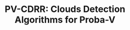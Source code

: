 ---
title: 'PV-CDRR: Clouds Detection Algorithms for Proba-V'
logo: 'esa.webp'
pi: 'L. Gómez-Chova'
uvpi: ''
years: '2016-2017'
website: 'https://earth.esa.int/eogateway/'
funding_source: 'ESA IDEAS+ research grant'
role: ''
project_type: ''
partners: []
---